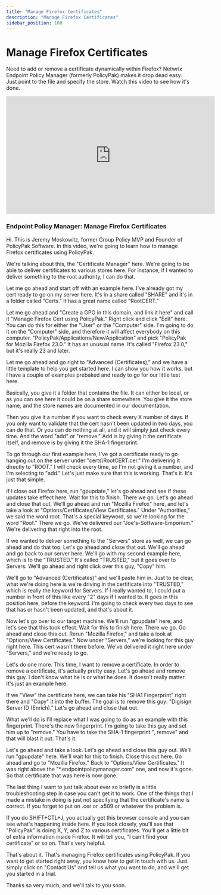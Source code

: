 ```yaml
---
title: "Manage Firefox Certificates"
description: "Manage Firefox Certificates"
sidebar_position: 100
---
```

# Manage Firefox Certificates

Need to add or remove a certificate dynamically within Firefox? Netwrix Endpoint Policy Manager
(formerly PolicyPak) makes it drop dead easy. Just point to the file and specify the store. Watch
this video to see how it's done.

<iframe width="560" height="315" src="https://www.youtube.com/embed/F31JfOmvKXI?si=jvMj08Zs8p_9KFdn" title="YouTube video player" frameborder="0" allow="accelerometer; autoplay; clipboard-write; encrypted-media; gyroscope; picture-in-picture; web-share" referrerpolicy="strict-origin-when-cross-origin" allowfullscreen></iframe>

### Endpoint Policy Manager: Manage Firefox Certificates

Hi. This is Jeremy Moskowitz, former Group Policy MVP and Founder of PolicyPak Software. In this
video, we're going to learn how to manage Firefox certificates using PolicyPak.

We're talking about this, the "Certificate Manager" here. We're going to be able to deliver
certificates to various stores here. For instance, if I wanted to deliver something to the root
authority, I can do that.

Let me go ahead and start off with an example here. I've already got my cert ready to go on my
server here. It's in a share called "SHARE" and it's in a folder called "Certs." It has a great name
called "RootCERT."

Let me go ahead and "Create a GPO in this domain, and link it here" and call it "Manage Firefox Cert
using PolicyPak." Right click and click "Edit" here. You can do this for either the "User" or the
"Computer" side. I'm going to do it on the "Computer" side, and therefore it will affect everybody
on this computer. "PolicyPak/Applications/New/Application" and pick "PolicyPak for Mozilla Firefox
23.0." It has an unusual name. It's called "Firefox 23.0," but it's really 23 and later.

Let me go ahead and go right to "Advanced (Certificates)," and we have a little template to help you
get started here. I can show you how it works, but I have a couple of examples prebaked and ready to
go for our little test here.

Basically, you give it a folder that contains the file. It can either be local, or as you can see
here it could be on a share somewhere. You give it the store name, and the store names are
documented in our documentation.

Then you give it a number if you want to check every X number of days. If you only want to validate
that the cert hasn't been updated in two days, you can do that. Or you can do nothing at all, and it
will simply just check every time. And the word "add" or "remove." Add is by giving it the
certificate itself, and remove is by giving it the SHA-1 fingerprint.

To go through our first example here, I've got a certificate ready to go hanging out on the server
under "certs\RootCERT.cer." I'm delivering it directly to "ROOT." I will check every time, so I'm
not giving it a number, and I'm selecting to "add." Let's just make sure that this is working.
That's it. It's just that simple.

If I close out Firefox here, run "gpupdate," let's go ahead and see if these updates take effect
here. Wait for this to finish. There we go. Let's go ahead and close that out. We'll go ahead and
run "Mozilla Firefox" here, and let's take a look at "Options/Certificates/View Certificates." Under
"Authorities," we said the word root. That's a special keyword, so we're looking for the word
"Root." There we go. We've delivered our "Joe's-Software-Emporium." We're delivering that right into
the root.

If we wanted to deliver something to the "Servers" store as well, we can go ahead and do that too.
Let's go ahead and close that out. We'll go ahead and go back to our server here. We'll go with my
second example here, which is to the "TRUSTED." It's called "TRUSTED," but it goes over to Servers.
We'll go ahead and right click over this guy, "Copy" him.

We'll go to "Advanced (Certificates)" and we'll paste him in. Just to be clear, what we're doing
here is we're driving in the certificate into "TRUSTED," which is really the keyword for Servers. If
I really wanted to, I could put a number in front of this like every "2" days if I wanted to. It
goes in this position here, before the keyword. I'm going to check every two days to see that has or
hasn't been updated, and that's about it.

Now let's go over to our target machine. We'll run "gpupdate" here, and let's see that this took
effect. Wait for this to finish here. There we go. Go ahead and close this out. Rerun "Mozilla
Firefox," and take a look at "Options/View Certificates." Now under "Servers," we're looking for
this guy right here. This cert wasn't there before. We've delivered it right here under "Servers,"
and we're ready to go.

Let's do one more. This time, I want to remove a certificate. In order to remove a certificate, it's
actually pretty easy. Let's go ahead and remove this guy. I don't know what he is or what he does.
It doesn't really matter. It's just an example here.

If we "View" the certificate here, we can take his "SHA1 Fingerprint" right there and "Copy" it into
the buffer. The goal is to remove this guy: "Digisign Server ID (Enrich)." Let's go ahead and close
that out.

What we'll do is I'll replace what I was going to do as an example with this fingerprint. There's
the new fingerprint. I'm going to take this guy and set him up to "remove." You have to take the
SHA-1 fingerprint ", remove" and that will blast it out. That's it.

Let's go ahead and take a look. Let's go ahead and close this guy out. We'll run "gpupdate" here.
We'll wait for this to finish. Close this out here. Go ahead and go to "Mozilla Firefox." Back to
"Options/View Certificates." It was right above the "\*.endpointpolicymanager.com" one, and now it's gone. So
that certificate that was here is now gone.

The last thing I want to just talk about ever so briefly is a little troubleshooting step in case
you can't get it to work. One of the things that I made a mistake in doing is just not specifying
that the certificate's name is correct. If you forget to put on .cer or .x509 or whatever the
problem is.

If you do SHIFT+CTL+J, you actually get this browser console and you can see what's happening inside
here. If you look closely, you'll see that "PolicyPak" is doing X, Y, and Z to various certificates.
You'll get a little bit of extra information inside Firefox. It will tell you, "I can't find your
certificate" or so on. That's very helpful.

That's about it. That's managing Firefox certificates using PolicyPak. If you want to get started
right away, you know how to get in touch with us. Just simply click on "Contact Us" and tell us what
you want to do, and we'll get you started in a trial.

Thanks so very much, and we'll talk to you soon.
